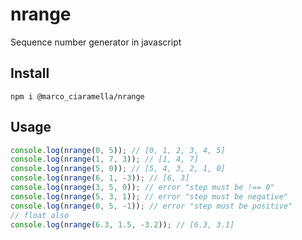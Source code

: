 # nrange
Sequence number generator in javascript
## Install
```
npm i @marco_ciaramella/nrange
```
## Usage
```javascript
console.log(nrange(0, 5)); // [0, 1, 2, 3, 4, 5]
console.log(nrange(1, 7, 3)); // [1, 4, 7]
console.log(nrange(5, 0)); // [5, 4, 3, 2, 1, 0]
console.log(nrange(6, 1, -3)); // [6, 3]
console.log(nrange(3, 5, 0)); // error "step must be !== 0"
console.log(nrange(5, 3, 1)); // error "step must be negative"
console.log(nrange(0, 5, -1)); // error "step must be positive"
// float also
console.log(nrange(6.3, 1.5, -3.2)); // [6.3, 3.1]
```
